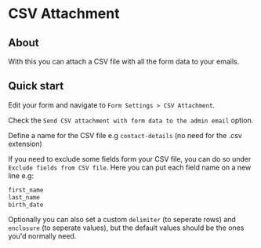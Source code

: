 # CSV Attachment

## About

With this you can attach a CSV file with all the form data to your emails.

## Quick start

Edit your form and navigate to `Form Settings > CSV Attachment`.

Check the `Send CSV attachment with form data to the admin email` option.

Define a name for the CSV file e.g `contact-details` (no need for the .csv extension)

If you need to exclude some fields form your CSV file, you can do so under `Exclude fields from CSV file`. Here you can put each field name on a new line e.g:

```js
first_name
last_name
birth_date
```

Optionally you can also set a custom `delimiter` (to seperate rows) and `enclosure` (to seperate values), but the default values should be the ones you'd normally need.
